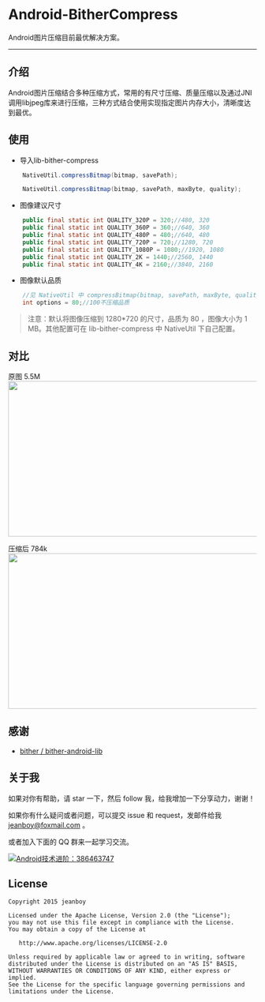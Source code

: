 # Android-BitherCompress
Android图片压缩目前最优解决方案。

------

## 介绍

Android图片压缩结合多种压缩方式，常用的有尺寸压缩、质量压缩以及通过JNI调用libjpeg库来进行压缩，三种方式结合使用实现指定图片内存大小，清晰度达到最优。

## 使用

* 导入lib-bither-compress

```java
	NativeUtil.compressBitmap(bitmap, savePath);

	NativeUtil.compressBitmap(bitmap, savePath, maxByte, quality);
```

* 图像建议尺寸

```Java
    public final static int QUALITY_320P = 320;//480, 320
    public final static int QUALITY_360P = 360;//640, 360
    public final static int QUALITY_480P = 480;//640, 480
    public final static int QUALITY_720P = 720;//1280, 720
    public final static int QUALITY_1080P = 1080;//1920, 1080
    public final static int QUALITY_2K = 1440;//2560, 1440
    public final static int QUALITY_4K = 2160;//3840, 2160
```

* 图像默认品质

```Java
    //见 NativeUtil 中 compressBitmap(bitmap, savePath, maxByte, quality) 方法
    int options = 80;//100不压缩品质
```

> 注意：默认将图像压缩到 1280*720 的尺寸，品质为 80 ，图像大小为 1 MB。其他配置可在 lib-bither-compress 中 NativeUtil 下自己配置。

## 对比

原图 5.5M  
<img src="https://github.com/freekite/Android-BitherCompress/blob/master/resources/20160815_141638_001.jpg" width="560px" height="315px" />

压缩后 784k  
<img src="https://github.com/freekite/Android-BitherCompress/blob/master/resources/compress_1471244287213.jpg" width="560px" height="315px" />

## 感谢

* [bither / bither-android-lib](https://github.com/bither/bither-android-lib)

## 关于我

如果对你有帮助，请 star 一下，然后 follow 我，给我增加一下分享动力，谢谢！

如果你有什么疑问或者问题，可以提交 issue 和 request，发邮件给我 jeanboy@foxmail.com 。

或者加入下面的 QQ 群来一起学习交流。

<a target="_blank" href="//shang.qq.com/wpa/qunwpa?idkey=bbbd62c0860ce7c1a6119030f51df102bb0d3ecc12cf66b4d8887941233c6e78"><img border="0" src="//pub.idqqimg.com/wpa/images/group.png" alt="Android技术进阶：386463747" title="Android技术进阶：386463747"></a>

## License

    Copyright 2015 jeanboy

    Licensed under the Apache License, Version 2.0 (the "License");
    you may not use this file except in compliance with the License.
    You may obtain a copy of the License at

       http://www.apache.org/licenses/LICENSE-2.0

    Unless required by applicable law or agreed to in writing, software
    distributed under the License is distributed on an "AS IS" BASIS,
    WITHOUT WARRANTIES OR CONDITIONS OF ANY KIND, either express or implied.
    See the License for the specific language governing permissions and
    limitations under the License.


